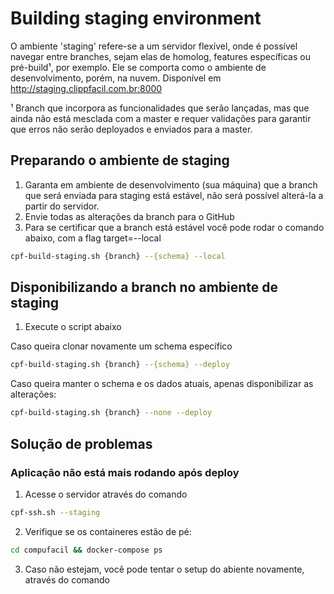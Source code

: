 # Building staging environment

O ambiente 'staging' refere-se a um servidor flexível, onde é possível navegar entre branches, sejam elas de homolog, features específicas ou pré-build¹, por exemplo. Ele se comporta como o ambiente de desenvolvimento, porém, na nuvem. Disponível em http://staging.clippfacil.com.br:8000

¹ Branch que incorpora as funcionalidades que serão lançadas, mas que ainda não está mesclada com a master e requer validações para garantir que erros não serão deployados e enviados para a master.

## Preparando o ambiente de staging ##

1. Garanta em ambiente de desenvolvimento (sua máquina) que a branch que será enviada para staging está estável, não será possível alterá-la a partir do servidor.
2. Envie todas as alterações da branch para o GitHub
3. Para se certificar que a branch está estável você pode rodar o comando abaixo, com a flag target=--local
```sh
cpf-build-staging.sh {branch} --{schema} --local
```

## Disponibilizando a branch no ambiente de staging ##
1. Execute o script abaixo

Caso queira clonar novamente um schema específico
```sh
cpf-build-staging.sh {branch} --{schema} --deploy
```

Caso queira manter o schema e os dados atuais, apenas disponibilizar as alterações:
```sh
cpf-build-staging.sh {branch} --none --deploy
```

## Solução de problemas ##

### Aplicação não está mais rodando após deploy ###
1. Acesse o servidor através do comando
```sh
cpf-ssh.sh --staging
```

2. Verifique se os containeres estão de pé:
```sh
cd compufacil && docker-compose ps
```

3. Caso não estejam, você pode tentar o setup do abiente novamente, através do comando
```sh
```
